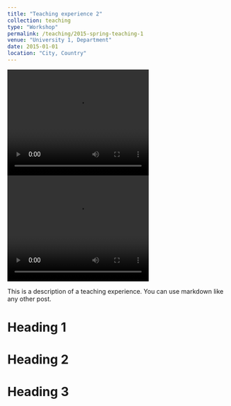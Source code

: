 ```yaml
---
title: "Teaching experience 2"
collection: teaching
type: "Workshop"
permalink: /teaching/2015-spring-teaching-1
venue: "University 1, Department"
date: 2015-01-01
location: "City, Country"
---
```


 <video width="320" height="240" autoplay>
  <source src="videos/Tisolant.mp4" type="video/mp4">
</video> 


 <video width="320" height="240" autoplay>
  <source src="https://github.com/RodrigoZelada/rodrigozelada.github.io/tree/master/videos/Tisolant.mp4" type="video/mp4">
</video> 


This is a description of a teaching experience. You can use markdown like any other post.

Heading 1
======

Heading 2
======

Heading 3
======
